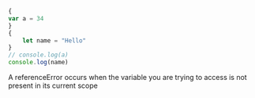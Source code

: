 ```javascript
{
var a = 34
}
{
    let name = "Hello"
}
// console.log(a)
console.log(name)
```

A referenceError occurs when the variable you are trying to access is not present in its current scope
